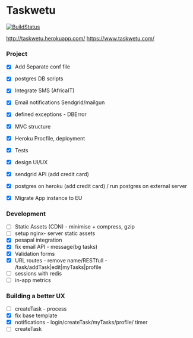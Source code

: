 Taskwetu
========

[![BuildStatus](https://travis-ci.org/ianjuma/recognise.png)](https://travis-ci.org/ianjuma/recognise)

http://taskwetu.herokuapp.com/
https://www.taskwetu.com/


### Project
- [x] Add Separate conf file
- [x] postgres DB scripts
- [x] Integrate SMS (AfricaIT)
- [x] Email notifications Sendgrid/mailgun
- [x] defined exceptions - DBError
- [x] MVC structure
- [x] Heroku Procfile, deployment
- [x] Tests
- [x] design UI/UX
- [x] sendgrid API (add credit card)
- [x] postgres on heroku (add credit card) / run postgres on external server
- [x] Migrate App instance to EU


### Development
- [ ] Static Assets (CDN) - minimise + compress, gzip
- [ ] setup nginx- server static assets
- [x] pesapal integration
- [x] fix email API - message(bg tasks)
- [x] Validation forms
- [x] URL routes - remove name/RESTfull - /task/addTask|edit|myTasks|profile
- [ ] sessions with redis
- [ ] in-app metrics

### Building a better UX
- [ ] createTask - process
- [x] fix base template
- [x] notifications - login/createTask/myTasks/profile/ timer
- [ ] createTask